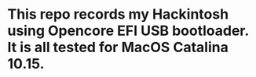 # This repo records my Hackintosh using Opencore EFI USB bootloader. It is all tested for MacOS Catalina 10.15. 
